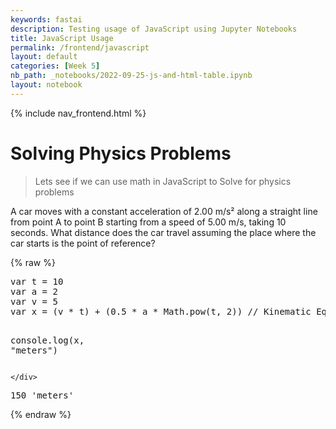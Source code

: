 ```yaml
---
keywords: fastai
description: Testing usage of JavaScript using Jupyter Notebooks
title: JavaScript Usage
permalink: /frontend/javascript
layout: default
categories: [Week 5]
nb_path: _notebooks/2022-09-25-js-and-html-table.ipynb
layout: notebook
---
```


<!--
#################################################
### THIS FILE WAS AUTOGENERATED! DO NOT EDIT! ###
#################################################
# file to edit: _notebooks/2022-09-25-js-and-html-table.ipynb
-->

<div class="container" id="notebook-container">
        
<div class="cell border-box-sizing text_cell rendered"><div class="inner_cell">
<div class="text_cell_render border-box-sizing rendered_html">
<p>{% include nav_frontend.html %}</p>

</div>
</div>
</div>
<div class="cell border-box-sizing text_cell rendered"><div class="inner_cell">
<div class="text_cell_render border-box-sizing rendered_html">
<h1 id="Solving-Physics-Problems">Solving Physics Problems<a class="anchor-link" href="#Solving-Physics-Problems"> </a></h1><blockquote><p>Lets see if we can use math in JavaScript to Solve for physics problems</p>
</blockquote>
<p>A car moves with a constant acceleration of 2.00 m/s² along a straight line from point A to point B starting from a speed of 5.00 m/s, taking 10 seconds. What distance does the car travel assuming the place where the car starts is the point of reference?</p>

</div>
</div>
</div>
    {% raw %}
    
<div class="cell border-box-sizing code_cell rendered">
<div class="input">

<div class="inner_cell">
    <div class="input_area">
<div class=" highlight hl-javascript"><pre><span></span><span class="kd">var</span> <span class="nx">t</span> <span class="o">=</span> <span class="mf">10</span>
<span class="kd">var</span> <span class="nx">a</span> <span class="o">=</span> <span class="mf">2</span>
<span class="kd">var</span> <span class="nx">v</span> <span class="o">=</span> <span class="mf">5</span>
<span class="kd">var</span> <span class="nx">x</span> <span class="o">=</span> <span class="p">(</span><span class="nx">v</span> <span class="o">*</span> <span class="nx">t</span><span class="p">)</span> <span class="o">+</span> <span class="p">(</span><span class="mf">0.5</span> <span class="o">*</span> <span class="nx">a</span> <span class="o">*</span> <span class="nb">Math</span><span class="p">.</span><span class="nx">pow</span><span class="p">(</span><span class="nx">t</span><span class="p">,</span> <span class="mf">2</span><span class="p">))</span> <span class="c1">// Kinematic Equation for position as a function of time</span>

<span class="nx">console</span><span class="p">.</span><span class="nx">log</span><span class="p">(</span><span class="nx">x</span><span class="p">,</span> <span class="s2">&quot;meters&quot;</span><span class="p">)</span>
</pre></div>

    </div>
</div>
</div>

<div class="output_wrapper">
<div class="output">

<div class="output_area">

<div class="output_subarea output_stream output_stdout output_text">
<pre>150 &#39;meters&#39;
</pre>
</div>
</div>

</div>
</div>

</div>
    {% endraw %}

</div>
 

